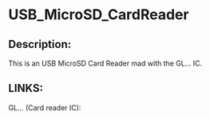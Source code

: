 # USB_MicroSD_CardReader

## Description:
This is an USB MicroSD Card Reader mad with the GL... IC.






## LINKS:
GL... (Card reader IC):

